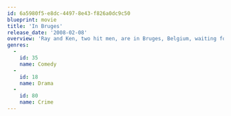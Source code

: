 ```yaml
---
id: 6a5980f5-e8dc-4497-8e43-f826a0dc9c50
blueprint: movie
title: 'In Bruges'
release_date: '2008-02-08'
overview: 'Ray and Ken, two hit men, are in Bruges, Belgium, waiting for their next mission. While they are there they have time to think and discuss their previous assignment. When the mission is revealed to Ken, it is not what he expected.'
genres:
  -
    id: 35
    name: Comedy
  -
    id: 18
    name: Drama
  -
    id: 80
    name: Crime
---
```

